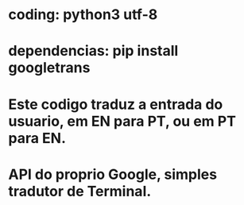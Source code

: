 # coding: python3 utf-8
# dependencias: pip install googletrans

# Este codigo traduz a entrada do usuario, em EN para PT, ou em PT para EN.
# API do proprio Google, simples tradutor de Terminal. 
